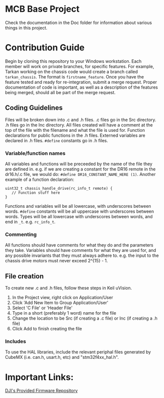 # MCB Base Project

Check the documentation in the Doc folder for information about various things
in this project.

# Contribution Guide

Begin by cloning this repository to your Windows workstation.
Each member will work on private branches, for specific features. For example,
Tarkan working on the chassis code would create a branch called `tarkan_chassis`.
The format is `firstname_feature`.
Once you have the feature tested and ready for re-integration, submit a merge
request. Proper documentation of code is important, as well as a description
of the features being merged, should all be part of the merge request.

## Coding Guidelines

Files will be broken down into .c and .h files. .c files go in the Src directory.
.h files go in the Inc directory. All files created will have a comment at the
top of the file with the filename and what the file is used for.
Function declarations for public functions in the .h files. Externed variables
are declared in .h files. `#define` constants go in .h files.

### Variable/function names

All variables and functions will be preceeded by the name of the file they are
defined in. e.g. if we are creating a constant for the DR16 remote in the dr16.h/.c
file, we would do: `#define DR16_CONSTANT_NAME_HERE (1)`.
Another example of a function declaration:
```
uint32_t chassis_handle_drive(rc_info_t remote) {
   // Function stuff here 
}
```
Functions and variables will be all lowercase, with underscores between words.
`#define` constants will be all uppercase with underscores between words.
Types will be all lowercase with underscores between words, and end in `_t`.
e.g. `rc_info_t`.

### Commenting
All functions should have comments for what they do and the parameters they take.
Variables should have comments for what they are used for, and any possible invariants
that they must always adhere to. e.g. the input to the chassis drive motors must
never exceed 2^{15} - 1.

## File creation

To create new .c and .h files, follow these steps in Keil uVision.

1. In the Project view, right click on Application/User
2. Click 'Add New Item to Group Application/User'
3. Select 'C File' or 'Header File'
4. Type in a short (preferably 1 word) name for the file
5. Change the location to be Src (if creating a .c file) or Inc (if creating a .h file)
6. Click Add to finish creating the file

### Includes

To use the HAL libraries, include the relevant periphal files generated by
CubeMX (i.e. can.h, usart.h, etc) and "stm32f4xx_hal.h".

# Important Links:

[DJI's Provided Firmware Repository](https://github.com/RoboMaster/RoboRTS-Firmware)
